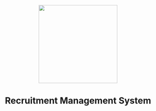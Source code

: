 <p align="center"><a href="https://aryanoble.co.id" target="_blank"><img src="https://www.aryanoble.co.id/uploads/arya-noblelogo-image-2019-10-30-164344.png" width="250"></a>
</p>
<h1 align="center">Recruitment Management System</h1>


